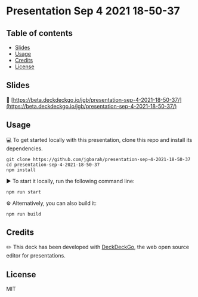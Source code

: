 # Presentation Sep 4 2021 18-50-37

 

## Table of contents

- [Slides](#slides)
- [Usage](#usage)
- [Credits](#credits)
- [License](#license)

## Slides

🔗 [https://beta.deckdeckgo.io/jgb/presentation-sep-4-2021-18-50-37/](https://beta.deckdeckgo.io/jgb/presentation-sep-4-2021-18-50-37/)

## Usage

💻 To get started locally with this presentation, clone this repo and install its dependencies.

```
git clone https://github.com/jgbarah/presentation-sep-4-2021-18-50-37
cd presentation-sep-4-2021-18-50-37
npm install
```

▶️ To start it locally, run the following command line:

```
npm run start
```

⚙️ Alternatively, you can also build it:

```
npm run build
```

## Credits

✏️ This deck has been developed with [DeckDeckGo], the web open source editor for presentations.

## License

MIT

[DeckDeckGo]: https://deckdeckgo.com

